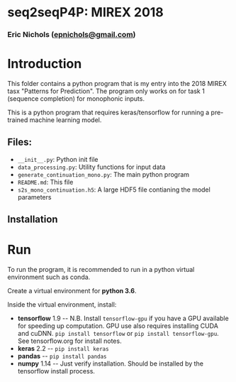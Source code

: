 # seq2seqP4P:  MIREX 2018
### Eric Nichols (epnichols@gmail.com)

# Introduction
This folder contains a python program that is my entry into the 
2018 MIREX tasx "Patterns for Prediction". The program only works on 
for task 1 (sequence completion) for monophonic inputs.

This is a python program that requires keras/tensorflow for running
a pre-trained machine learning model. 

## Files:

* `__init__.py`: Python init file
* `data_processing.py`: Utility functions for input data
* `generate_continuation_mono.py`: The main python program
* `README.md`: This file
* `s2s_mono_continuation.h5`: A large HDF5 file contianing the model 
parameters

## Installation

# Run
To run the program, it is recommended to run in a python 
virtual environment such as conda. 

Create a virtual environment for **python 3.6**.

Inside the virtual environment, install:
* **tensorflow** 1.9  -- N.B. Install `tensorflow-gpu` if you have a GPU available 
for speeding up computation. GPU use also requires installing CUDA and 
cuDNN. `pip install tensorflow` or `pip install tensorflow-gpu`. See 
tensorflow.org for install notes.
* **keras** 2.2 -- `pip install keras`
* **pandas** -- `pip install pandas`
* **numpy** 1.14 -- Just verify installation. Should be installed 
by the tensorflow install process.
